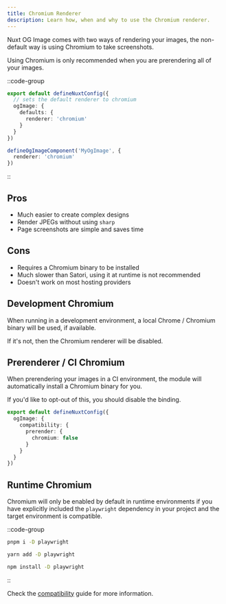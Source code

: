 ```yaml
---
title: Chromium Renderer
description: Learn how, when and why to use the Chromium renderer.
---
```


Nuxt OG Image comes with two ways of rendering your images, the non-default way is using Chromium to take screenshots.

Using Chromium is only recommended when you are prerendering all of your images.

::code-group

```ts [Set Default]
export default defineNuxtConfig({
  // sets the default renderer to chromium
  ogImage: {
    defaults: {
      renderer: 'chromium'
    }
  }
})
```

```ts [defineOgImageComponent]
defineOgImageComponent('MyOgImage', {
  renderer: 'chromium'
})
```

::

## Pros

- Much easier to create complex designs
- Render JPEGs without using `sharp`
- Page screenshots are simple and saves time

## Cons

- Requires a Chromium binary to be installed
- Much slower than Satori, using it at runtime is not recommended
- Doesn't work on most hosting providers

## Development Chromium

When running in a development environment, a local Chrome / Chromium binary will be used, if available.

If it's not, then the Chromium renderer will be disabled.

## Prerenderer / CI Chromium

When prerendering your images in a CI environment, the module will automatically install a Chromium binary for you.

If you'd like to opt-out of this, you should disable the binding.

```ts [nuxt.config.ts]
export default defineNuxtConfig({
  ogImage: {
    compatibility: {
      prerender: {
        chromium: false
      }
    }
  }
})
```

## Runtime Chromium

Chromium will only be enabled by default in runtime environments if you have explicitly included the `playwright`
dependency in your project and the target environment is compatible.

::code-group

```sh [pnpm]
pnpm i -D playwright
```

```bash [yarn]
yarn add -D playwright
```

```bash [npm]
npm install -D playwright
```

::

Check the [compatibility](/docs/og-image/guides/compatibility) guide for more information.
